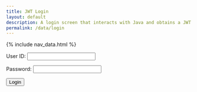 ```yaml
---
title: JWT Login
layout: default
description: A login screen that interacts with Java and obtains a JWT  
permalink: /data/login
---
```


{% include nav_data.html %}

<form action="javascript:login_user()">
    <p><label>
        User ID:
        <input type="text" name="uid" id="uid" required>
    </label></p>
    <p><label>
        Password:
        <input type="password" name="password" id="password" required>
    </label></p>
    <p>
        <button>Login</button>
    </p>
</form>

<script>
    // URL for deployment
    var url = "https://flask.nighthawkcodingsociety.com"
    // Comment out next line for local testing
    url = "http://localhost:8085"
    // Authenticate endpoint
    const login_url = url + '/api/users/authenticate';


    function login_user(){
        // Set body to include login data
        const body = {
            uid: document.getElementById("uid").value,
            password: document.getElementById("password").value,
        };

        // Set Headers to support cross origin
        const requestOptions = {
            method: 'GET',
            mode: 'cors', // no-cors, *cors, same-origin
            cache: 'no-cache', // *default, no-cache, reload, force-cache, only-if-cached
            // credentials: 'include', // include, *same-origin, omit
            body: JSON.stringify(body),
            headers: {
                "content-type": "application/json",
            },
        };

        // Fetch JWT
        fetch(login_url, requestOptions)
        .then(response => {
            // trap error response from Web API
            if (response.status !== 200) {
                const errorMsg = 'Login error: ' + response.status;
                console.log(errorMsg);
                localStorage.removeItem("uid");
                localStorage.removeItem("visitor");
                return;
            }
            // Valid response will contain json data
            response.json().then(data => {
                // Set user data to local storage
                localStorage.setItem("uid", uid);
                localStorage.setItem("visitor", data.name);
            })
        })
    }


</script>
